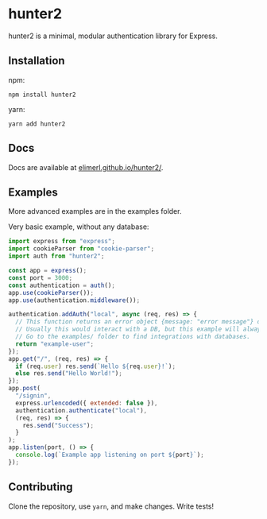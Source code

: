 # hunter2

hunter2 is a minimal, modular authentication library for Express.

## Installation

npm:

```
npm install hunter2
```

yarn:

```
yarn add hunter2
```

## Docs

Docs are available at [elimerl.github.io/hunter2/](https://elimerl.github.io/hunter2/).

## Examples

More advanced examples are in the examples folder.

Very basic example, without any database:

```js
import express from "express";
import cookieParser from "cookie-parser";
import auth from "hunter2";

const app = express();
const port = 3000;
const authentication = auth();
app.use(cookieParser());
app.use(authentication.middleware());

authentication.addAuth("local", async (req, res) => {
  // This function returns an error object {message: "error message"} or the username of who is signed in.
  // Usually this would interact with a DB, but this example will always be logged in as "example-user".
  // Go to the examples/ folder to find integrations with databases.
  return "example-user";
});
app.get("/", (req, res) => {
  if (req.user) res.send(`Hello ${req.user}!`);
  else res.send("Hello World!");
});
app.post(
  "/signin",
  express.urlencoded({ extended: false }),
  authentication.authenticate("local"),
  (req, res) => {
    res.send("Success");
  }
);
app.listen(port, () => {
  console.log(`Example app listening on port ${port}`);
});
```

## Contributing

Clone the repository, use `yarn`, and make changes. Write tests!
